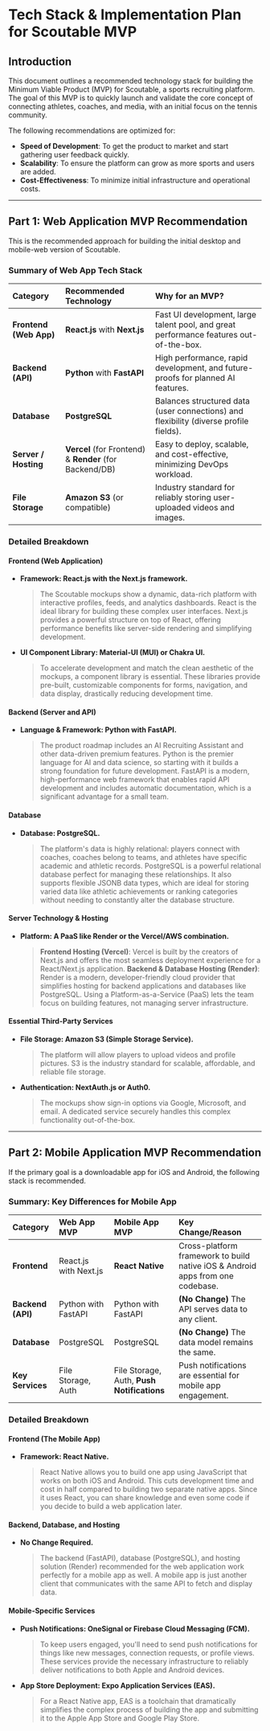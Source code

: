 # Tech Stack & Implementation Plan for Scoutable MVP

## Introduction

This document outlines a recommended technology stack for building the Minimum Viable Product (MVP) for Scoutable, a sports recruiting platform. The goal of this MVP is to quickly launch and validate the core concept of connecting athletes, coaches, and media, with an initial focus on the tennis community.

The following recommendations are optimized for:
* **Speed of Development**: To get the product to market and start gathering user feedback quickly.
* **Scalability**: To ensure the platform can grow as more sports and users are added.
* **Cost-Effectiveness**: To minimize initial infrastructure and operational costs.

---

## Part 1: Web Application MVP Recommendation

This is the recommended approach for building the initial desktop and mobile-web version of Scoutable.

### **Summary of Web App Tech Stack**

| Category               | Recommended Technology                                  | Why for an MVP?                                                                        |
| :--------------------- | :------------------------------------------------------ | :------------------------------------------------------------------------------------- |
| **Frontend (Web App)** | **React.js** with **Next.js**                           | Fast UI development, large talent pool, and great performance features out-of-the-box. |
| **Backend (API)**      | **Python** with **FastAPI**                             | High performance, rapid development, and future-proofs for planned AI features.        |
| **Database**           | **PostgreSQL**                                          | Balances structured data (user connections) and flexibility (diverse profile fields).  |
| **Server / Hosting**   | **Vercel** (for Frontend) & **Render** (for Backend/DB) | Easy to deploy, scalable, and cost-effective, minimizing DevOps workload.              |
| **File Storage**       | **Amazon S3** (or compatible)                           | Industry standard for reliably storing user-uploaded videos and images.                |

### **Detailed Breakdown**

#### **Frontend (Web Application)**
* **Framework: React.js with the Next.js framework.**
    > The Scoutable mockups show a dynamic, data-rich platform with interactive profiles, feeds, and analytics dashboards. React is the ideal library for building these complex user interfaces. Next.js provides a powerful structure on top of React, offering performance benefits like server-side rendering and simplifying development.

* **UI Component Library: Material-UI (MUI) or Chakra UI.**
    > To accelerate development and match the clean aesthetic of the mockups, a component library is essential. These libraries provide pre-built, customizable components for forms, navigation, and data display, drastically reducing development time.

#### **Backend (Server and API)**
* **Language & Framework: Python with FastAPI.**
    >The product roadmap includes an AI Recruiting Assistant and other data-driven premium features. Python is the premier language for AI and data science, so starting with it builds a strong foundation for future development. FastAPI is a modern, high-performance web framework that enables rapid API development and includes automatic documentation, which is a significant advantage for a small team.

#### **Database**
* **Database: PostgreSQL.**
    > The platform's data is highly relational: players connect with coaches, coaches belong to teams, and athletes have specific academic and athletic records. PostgreSQL is a powerful relational database perfect for managing these relationships. It also supports flexible JSONB data types, which are ideal for storing varied data like athletic achievements or ranking categories without needing to constantly alter the database structure.

#### **Server Technology & Hosting**
* **Platform: A PaaS like Render or the Vercel/AWS combination.**
    > **Frontend Hosting (Vercel)**: Vercel is built by the creators of Next.js and offers the most seamless deployment experience for a React/Next.js application.
    > **Backend & Database Hosting (Render)**: Render is a modern, developer-friendly cloud provider that simplifies hosting for backend applications and databases like PostgreSQL. Using a Platform-as-a-Service (PaaS) lets the team focus on building features, not managing server infrastructure.

#### **Essential Third-Party Services**
* **File Storage: Amazon S3 (Simple Storage Service).**
    > The platform will allow players to upload videos and profile pictures. S3 is the industry standard for scalable, affordable, and reliable file storage.
* **Authentication: NextAuth.js or Auth0.**
    > The mockups show sign-in options via Google, Microsoft, and email. A dedicated service securely handles this complex functionality out-of-the-box.

---

## Part 2: Mobile Application MVP Recommendation

If the primary goal is a downloadable app for iOS and Android, the following stack is recommended.

### **Summary: Key Differences for Mobile App**

| Category          | Web App MVP           | **Mobile App MVP**                         | Key Change/Reason                                                              |
| :---------------- | :-------------------- | :----------------------------------------- | :----------------------------------------------------------------------------- |
| **Frontend**      | React.js with Next.js | **React Native**                           | Cross-platform framework to build native iOS & Android apps from one codebase. |
| **Backend (API)** | Python with FastAPI   | Python with FastAPI                        | **(No Change)** The API serves data to any client.                             |
| **Database**      | PostgreSQL            | PostgreSQL                                 | **(No Change)** The data model remains the same.                               |
| **Key Services**  | File Storage, Auth    | File Storage, Auth, **Push Notifications** | Push notifications are essential for mobile app engagement.                    |

### **Detailed Breakdown**

#### **Frontend (The Mobile App)**
* **Framework: React Native.**
    > React Native allows you to build one app using JavaScript that works on both iOS and Android. This cuts development time and cost in half compared to building two separate native apps. Since it uses React, you can share knowledge and even some code if you decide to build a web application later.

#### **Backend, Database, and Hosting**
* **No Change Required.**
    > The backend (FastAPI), database (PostgreSQL), and hosting solution (Render) recommended for the web application work perfectly for a mobile app as well. A mobile app is just another client that communicates with the same API to fetch and display data.

#### **Mobile-Specific Services**
* **Push Notifications: OneSignal or Firebase Cloud Messaging (FCM).**
    > To keep users engaged, you'll need to send push notifications for things like new messages, connection requests, or profile views. These services provide the necessary infrastructure to reliably deliver notifications to both Apple and Android devices.

* **App Store Deployment: Expo Application Services (EAS).**
    > For a React Native app, EAS is a toolchain that dramatically simplifies the complex process of building the app and submitting it to the Apple App Store and Google Play Store.